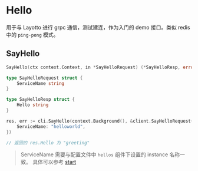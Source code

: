 # Hello

用于与 Layotto 进行 grpc 通信，测试建连，作为入门的 demo 接口。类似 redis 中的 `ping-pong` 模式。

## SayHello

```go
SayHello(ctx context.Context, in *SayHelloRequest) (*SayHelloResp, error)

type SayHelloRequest struct {
	ServiceName string
}

type SayHelloResp struct {
	Hello string
}
```

```go
res, err := cli.SayHello(context.Background(), &client.SayHelloRequest{
    ServiceName: "helloworld",
})

// 返回的 res.Hello 为 "greeting"
```

> ServiceName 需要与配置文件中 `hellos` 组件下设置的 instance 名称一致。 具体可以参考 [start](zh/sdk_reference/go/start.md)

